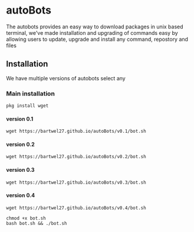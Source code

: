# autoBots
The autobots provides an easy way to download packages in unix based terminal, we've made installation and upgrading of commands easy by allowing users to update, upgrade and install any command, repostory and files

## lnstallation
We have multiple versions of autobots select any

### Main installation
```
pkg install wget
```

#### version 0.1
```
wget https://bartwel27.github.io/autoBots/v0.1/bot.sh
```

#### version 0.2
```
wget https://bartwel27.github.io/autoBots/v0.2/bot.sh
```


#### version 0.3
```
wget https://bartwel27.github.io/autoBots/v0.3/bot.sh
```

#### version 0.4
```
wget https://bartwel27.github.io/autoBots/v0.4/bot.sh
```



```
chmod +x bot.sh
bash bot.sh && ./bot.sh
```

